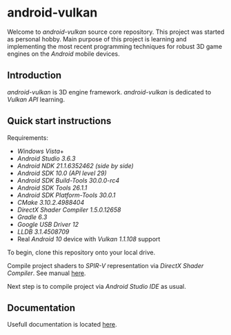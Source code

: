 # android-vulkan

Welcome to _android-vulkan_ source core repository. This project was started as personal hobby. Main purpose of this project is learning and implementing the most recent programming techniques for robust 3D game engines on the _Android_ mobile devices.

## Introduction

_android-vulkan_ is 3D engine framework. _android-vulkan_ is dedicated to _Vulkan API_ learning.

## Quick start instructions

Requirements:

* _Windows Vista_+
* _Android Studio 3.6.3_
* _Android NDK 21.1.6352462 (side by side)_
* _Android SDK 10.0 (API level 29)_
* _Android SDK Build-Tools 30.0.0-rc4_
* _Android SDK Tools 26.1.1_
* _Android SDK Platform-Tools 30.0.1_
* _CMake 3.10.2.4988404_
* _DirectX Shader Compiler 1.5.0.12658_
* _Gradle 6.3_
* _Google USB Driver 12_
* _LLDB 3.1.4508709_
* Real _Android 10_ device with _Vulkan 1.1.108_ support

To begin, clone this repository onto your local drive.

Compile project shaders to _SPIR-V_ representation via _DirectX Shader Compiler_. See manual [here](docs/shader-compilation.md).

Next step is to compile project via _Android Studio IDE_ as usual.

## Documentation

Usefull documentation is located [here](docs/documentation.md).
